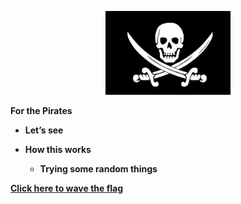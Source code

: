 <p align="center">
  <img width="200" src="https://github.com/InoHanabishi/DocumentationTesting/blob/main/JOLLY.png" alt="ARGH!!!">
</p>

    
**For the Pirates**

-   **Let’s see**

-   **How this works**

    -   **Trying some random things**

[**Click here to wave the
flag**](https://www.google.com/search?q=jolly+rogers&client=firefox-b-1-d&sxsrf=APq-WButERt3TAsGbkUPx-RYnMpXqCpVog:1647016936034&source=lnms&tbm=isch&sa=X&ved=2ahUKEwjy56SbwL72AhVQCs0KHerqD5sQ_AUoAXoECAEQAw&biw=1920&bih=955&dpr=1#imgrc=U5fN48kkyHyeLM)
